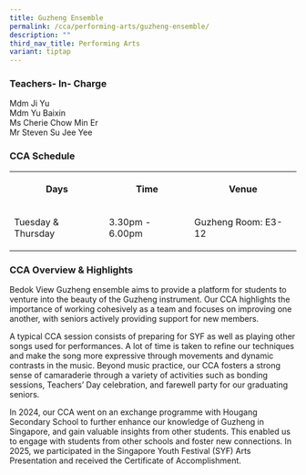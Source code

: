 ```yaml
---
title: Guzheng Ensemble
permalink: /cca/performing-arts/guzheng-ensemble/
description: ""
third_nav_title: Performing Arts
variant: tiptap
---
```

<h3>Teachers- In- Charge</h3>
<p>Mdm Ji Yu
<br>Mdm Yu Baixin
<br>Ms Cherie Chow Min Er
<br>Mr Steven Su Jee Yee</p>
<h3>CCA Schedule</h3>
<table style="minWidth: 75px">
<colgroup>
<col>
<col>
<col>
</colgroup>
<tbody>
<tr>
<th rowspan="1" colspan="1">
<p>Days</p>
</th>
<th rowspan="1" colspan="1">
<p>Time</p>
</th>
<th rowspan="1" colspan="1">
<p>Venue</p>
</th>
</tr>
<tr>
<td rowspan="1" colspan="1">
<p>Tuesday &amp; Thursday</p>
</td>
<td rowspan="1" colspan="1">
<p>3.30pm - 6.00pm</p>
</td>
<td rowspan="1" colspan="1">
<p>Guzheng Room:&nbsp;E3-12</p>
</td>
</tr>
</tbody>
</table>
<h3>CCA Overview &amp; Highlights</h3>
<p>Bedok View Guzheng ensemble aims to provide a platform for students to
venture into the beauty of the Guzheng instrument. Our CCA highlights the
importance of working cohesively as a team and focuses on improving one
another, with seniors actively providing support for new members.</p>
<p>A typical CCA session consists of preparing for SYF as well as playing
other songs used for performances. A lot of time is taken to refine our
techniques and make the song more expressive through movements and dynamic
contrasts in the music. Beyond music practice, our CCA fosters a strong
sense of camaraderie through a variety of activities such as bonding sessions,
Teachers’ Day celebration, and farewell party for our graduating seniors.</p>
<p>In 2024, our CCA went on an exchange programme with Hougang Secondary
School to further enhance our knowledge of Guzheng in Singapore, and gain
valuable insights from other students. This enabled us to engage with students
from other schools and foster new connections. In 2025, we participated
in the Singapore Youth Festival (SYF) Arts Presentation and received the
Certificate of Accomplishment.</p>